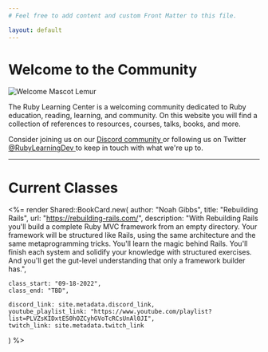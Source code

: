 ```yaml
---
# Feel free to add content and custom Front Matter to this file.

layout: default
---
```


# Welcome to the Community

<img
  src="<%= relative_url '/images/welcome_lemur.png' %>"
  alt="Welcome Mascot Lemur"
  class="center welcome-image"
/>

The Ruby Learning Center is a welcoming community dedicated to Ruby education, reading, learning, and community. On this website you will find a collection of references to resources, courses, talks, books, and more.

Consider joining us on our <a href="<%= site.metadata.discord_link %>" target="_blank">
  <i class="fa-brands fa-discord"></i> Discord community
</a> or following us on Twitter <a href="https://twitter.com/RubyLearningDev">
  <i class="fa-brands fa-twitter"></i> @RubyLearningDev
</a> to keep in touch with what we're up to.

<hr />

# Current Classes

<%=
  render Shared::BookCard.new(
    author: "Noah Gibbs",
    title: "Rebuilding Rails",
    url: "https://rebuilding-rails.com/",
    description: "With Rebuilding Rails you'll build a complete Ruby MVC framework from an empty directory. Your framework will be structured like Rails, using the same architecture and the same metaprogramming tricks. You'll learn the magic behind Rails. You'll finish each system and solidify your knowledge with structured exercises. And you'll get the gut-level understanding that only a framework builder has.",

    class_start: "09-18-2022",
    class_end: "TBD",

    discord_link: site.metadata.discord_link,
    youtube_playlist_link: "https://www.youtube.com/playlist?list=PLVZsKIDxtES0hOZCyhGVoTcRCsUnAl0JI",
    twitch_link: site.metadata.twitch_link
  )
%>
